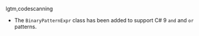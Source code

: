 lgtm,codescanning
* The `BinaryPatternExpr` class has been added to support C# 9 `and` and `or`
patterns.
